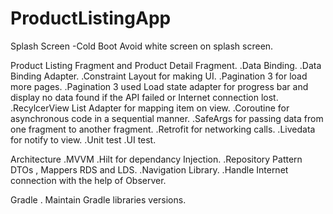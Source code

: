 # ProductListingApp

Splash Screen 
-Cold Boot Avoid white screen on splash screen.

Product Listing Fragment and Product Detail Fragment.
.Data Binding.
.Data Binding Adapter.
.Constraint Layout for making UI.
.Pagination 3 for load more pages.
.Pagination 3 used Load state adapter for progress bar and display no data found if the API failed or Internet connection lost.
.RecylcerView List Adapter for mapping item on view.
.Coroutine for asynchronous code in a sequential manner.
.SafeArgs for passing data from one fragment to another fragment.
.Retrofit for networking calls.
.Livedata for notify to view.
.Unit test 
.UI test.

Architecture
.MVVM
.Hilt for dependancy Injection.
.Repository Pattern DTOs , Mappers RDS and LDS.
.Navigation Library.
.Handle Internet connection with the help of Observer.

Gradle 
. Maintain Gradle libraries versions.

